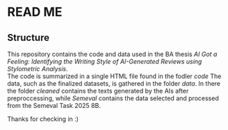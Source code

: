 # **READ ME**

## **Structure**

This repository contains the code and data used in the BA thesis *AI Got a Feeling: Identifying the Writing Style of AI-Generated Reviews using Stylometric Analysis*.\
The code is summarized in a single HTML file found in the fodler *code*
The data, such as the finalized datasets, is gathered in the folder *data*. In there the folder *cleaned* contains the texts generated by the AIs after preproccessing, while *Semeval* contains the data selected and processed from the Semeval Task 2025 8B.


Thanks for checking in :)
